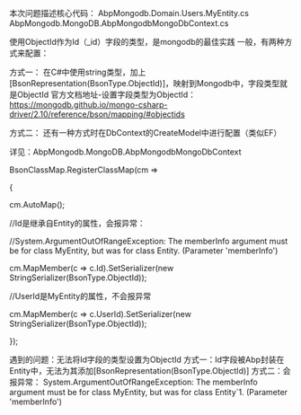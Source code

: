        
本次问题描述核心代码：
AbpMongodb.Domain.Users.MyEntity.cs
AbpMongodb.MongoDB.AbpMongodbMongoDbContext.cs      
       
       
 使用ObjectId作为Id（_id）字段的类型，是mongodb的最佳实践
 一般，有两种方式来配置：

 方式一：
 在C#中使用string类型，加上[BsonRepresentation(BsonType.ObjectId)]，映射到Mongodb中，字段类型就是ObjectId
 官方文档地址-设置字段类型为ObjectId：https://mongodb.github.io/mongo-csharp-driver/2.10/reference/bson/mapping/#objectids

 方式二：
 还有一种方式时在DbContext的CreateModel中进行配置（类似EF）
 
 详见：AbpMongodb.MongoDB.AbpMongodbMongoDbContext
  
 BsonClassMap.RegisterClassMap<MyEntity>(cm =>
       
 {
 
 cm.AutoMap();
 
 //Id是继承自Entity的属性，会报异常：
 
 //System.ArgumentOutOfRangeException: The memberInfo argument must be for class MyEntity, but was for class Entity. (Parameter 'memberInfo')
 
 cm.MapMember(c => c.Id).SetSerializer(new StringSerializer(BsonType.ObjectId));
 
 //UserId是MyEntity的属性，不会报异常
 
 cm.MapMember(c => c.UserId).SetSerializer(new StringSerializer(BsonType.ObjectId));
 
 });
 


 遇到的问题：无法将Id字段的类型设置为ObjectId
 方式一：Id字段被Abp封装在Entity中，无法为其添加[BsonRepresentation(BsonType.ObjectId)]
 方式二：会报异常：
 System.ArgumentOutOfRangeException: The memberInfo argument must be for class MyEntity, but was for class Entity`1. (Parameter 'memberInfo')
